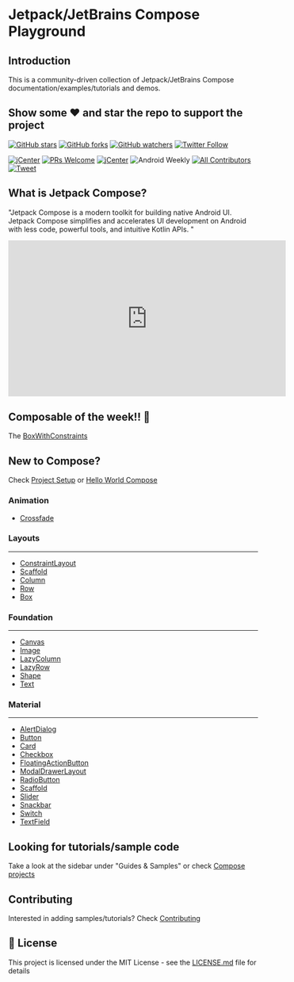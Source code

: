 # Jetpack/JetBrains Compose Playground


## Introduction
This is a community-driven collection of Jetpack/JetBrains Compose documentation/examples/tutorials and demos.

## Show some :heart: and star the repo to support the project

[![GitHub stars](https://img.shields.io/github/stars/Foso/Jetpack-Compose-Playground.svg?style=social&label=Star)](https://github.com/Foso/Jetpack-Compose-Playground) [![GitHub forks](https://img.shields.io/github/forks/Foso/Jetpack-Compose-Playground.svg?style=social&label=Fork)](https://github.com/Foso/Jetpack-Compose-Playground/fork) [![GitHub watchers](https://img.shields.io/github/watchers/Foso/Jetpack-Compose-Playground.svg?style=social&label=Watch)](https://github.com/Foso/Jetpack-Compose-Playground) [![Twitter Follow](https://img.shields.io/twitter/follow/jklingenberg_.svg?style=social)](https://twitter.com/jklingenberg_)

[![jCenter](https://img.shields.io/badge/MIT-green.svg)](https://github.com/Foso/Jetpack-Compose-Playground/blob/master/LICENSE)
[![PRs Welcome](https://img.shields.io/badge/PRs-welcome-brightgreen.svg?style=flat-square)](http://makeapullrequest.com)
[![jCenter](https://img.shields.io/badge/Compose-1.0.0rc01-green.svg
)](https://github.com/Foso/Jetpack-Compose-Playground/blob/master/LICENSE)
![Android Weekly](https://androidweekly.net/issues/issue-431/badge)
[![All Contributors](https://img.shields.io/badge/all_contributors-3-range.svg?style=flat-square)](#contributors)
  <a href="https://twitter.com/intent/tweet?text=Hey, check out Jetpack-Compose-Playground https://github.com/Foso/Jetpack-Compose-Playground via @jklingenberg_ #Android
"><img src="https://img.shields.io/twitter/url/https/github.com/angular-medellin/meetup.svg?style=social" alt="Tweet"></a>



## What is Jetpack Compose?
"Jetpack Compose is a modern toolkit for building native Android UI. Jetpack Compose simplifies and accelerates UI development on Android with less code, powerful tools, and intuitive Kotlin APIs. "

<iframe width="560" height="315" src="https://www.youtube.com/embed/Ef1xKWjA9E8" frameborder="0" allow="accelerometer; autoplay; encrypted-media; gyroscope; picture-in-picture" allowfullscreen></iframe>

## Composable of the week!! 🎉
The [BoxWithConstraints](foundation/layout/boxwithconstraints)


## New to Compose?
Check [Project Setup](general/getting_started.md) or [Hello World Compose](general/helloworld/)

### Animation
* [Crossfade](animation/crossfade)

### Layouts
---
* [ConstraintLayout](layout/constraintlayout)
* [Scaffold](material/scaffold)
* [Column](layout/column)
* [Row](layout/row)
* [Box](layout/box)

### Foundation
---
* [Canvas](foundation/canvas.md)
* [Image](foundation/image.md)
* [LazyColumn](foundation/lazycolumn.md)
* [LazyRow](foundation/lazyrow.md)
* [Shape](foundation/shape.md)
* [Text](foundation/text.md)

### Material
---
* [AlertDialog](material/alertdialog.md)
* [Button](material/button.md)
* [Card](material/card.md)
* [Checkbox](material/checkbox.md)
* [FloatingActionButton](material/floatingactionbutton.md)
* [ModalDrawerLayout](material/modaldrawer.md)
* [RadioButton](material/radiobutton.md)
* [Scaffold](material/scaffold.md)
* [Slider](material/slider.md)
* [Snackbar](material/snackbar.md)
* [Switch](material/switch.md)
* [TextField](material/textfield.md)

## Looking for tutorials/sample code
Take a look at the sidebar under "Guides & Samples" or check [Compose projects](compose_projects)


## Contributing
Interested in adding samples/tutorials? Check [Contributing](contributing.md)

## 📜 License

This project is licensed under the MIT License - see the [LICENSE.md](https://github.com/Foso/Jetpack-Compose-Playground/blob/master/LICENSE) file for details
